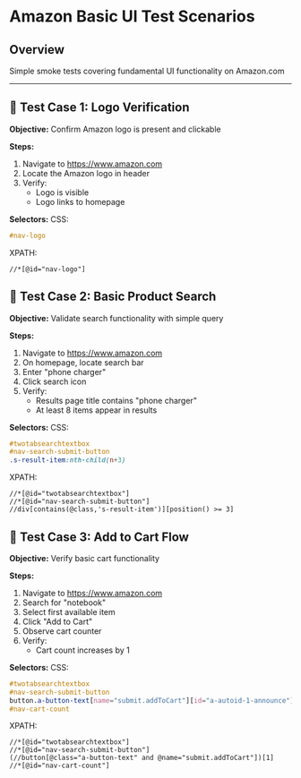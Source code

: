 # Amazon Basic UI Test Scenarios

## Overview
Simple smoke tests covering fundamental UI functionality on Amazon.com

---

## 🧩 Test Case 1: Logo Verification
**Objective:** Confirm Amazon logo is present and clickable

**Steps:**
1. Navigate to https://www.amazon.com
2. Locate the Amazon logo in header
3. Verify:
    - Logo is visible
    - Logo links to homepage

**Selectors:**
CSS:
```css
#nav-logo
```
XPATH:
```
//*[@id="nav-logo"]
```

## 🧩 Test Case 2: Basic Product Search
**Objective:** Validate search functionality with simple query

**Steps:**
1. Navigate to https://www.amazon.com
2. On homepage, locate search bar
3. Enter "phone charger"
4. Click search icon
5. Verify:
    - Results page title contains "phone charger"
    - At least 8 items appear in results

**Selectors:**
CSS:
```css
#twotabsearchtextbox
#nav-search-submit-button
.s-result-item:nth-child(n+3)
```
XPATH:
```
//*[@id="twotabsearchtextbox"]
//*[@id="nav-search-submit-button"]
//div[contains(@class,'s-result-item')][position() >= 3]
```
## 🧩 Test Case 3: Add to Cart Flow
**Objective:** Verify basic cart functionality

**Steps:**
1. Navigate to https://www.amazon.com
2. Search for "notebook"
3. Select first available item
4. Click "Add to Cart"
5. Observe cart counter
6. Verify:
    - Cart count increases by 1

**Selectors:**
CSS:
```css
#twotabsearchtextbox
#nav-search-submit-button
button.a-button-text[name="submit.addToCart"][id="a-autoid-1-announce"]
#nav-cart-count
```
XPATH:
```
//*[@id="twotabsearchtextbox"]
//*[@id="nav-search-submit-button"]
(//button[@class="a-button-text" and @name="submit.addToCart"])[1]
//*[@id="nav-cart-count"]
```